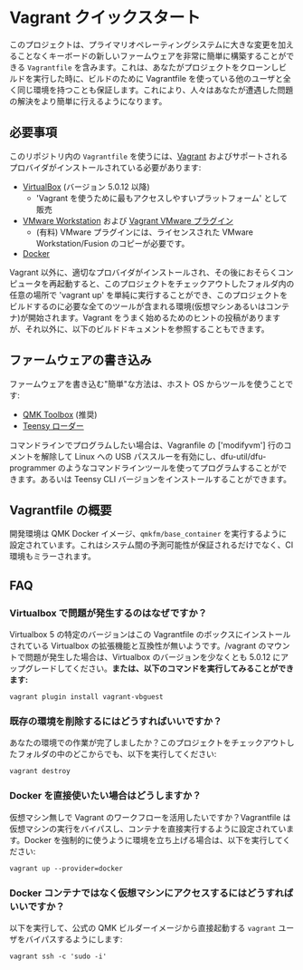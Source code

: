 # Vagrant クイックスタート

<!---
  original document: 7494490d6:docs/getting_started_vagrant.md
  git diff 7494490d6 HEAD -- docs/getting_started_vagrant.md | cat
-->

このプロジェクトは、プライマリオペレーティングシステムに大きな変更を加えることなくキーボードの新しいファームウェアを非常に簡単に構築することができる `Vagrantfile` を含みます。これは、あなたがプロジェクトをクローンしビルドを実行した時に、ビルドのために Vagrantfile を使っている他のユーザと全く同じ環境を持つことも保証します。これにより、人々はあなたが遭遇した問題の解決をより簡単に行えるようになります。

## 必要事項

このリポジトリ内の `Vagrantfile` を使うには、[Vagrant](http://www.vagrantup.com/) およびサポートされるプロバイダがインストールされている必要があります:

* [VirtualBox](https://www.virtualbox.org/) (バージョン 5.0.12 以降)
   * 'Vagrant を使うために最もアクセスしやすいプラットフォーム' として販売
* [VMware Workstation](https://www.vmware.com/products/workstation) および [Vagrant VMware プラグイン](http://www.vagrantup.com/vmware)
   * (有料) VMware プラグインには、ライセンスされた VMware Workstation/Fusion のコピーが必要です。
* [Docker](https://www.docker.com/)

Vagrant 以外に、適切なプロバイダがインストールされ、その後におそらくコンピュータを再起動すると、このプロジェクトをチェックアウトしたフォルダ内の任意の場所で 'vagrant up' を単純に実行することができ、このプロジェクトをビルドするのに必要な全てのツールが含まれる環境(仮想マシンあるいはコンテナ)が開始されます。Vagrant をうまく始めるためのヒントの投稿がありますが、それ以外に、以下のビルドドキュメントを参照することもできます。

## ファームウェアの書き込み

ファームウェアを書き込む"簡単"な方法は、ホスト OS からツールを使うことです:

* [QMK Toolbox](https://github.com/qmk/qmk_toolbox) (推奨)
* [Teensy ローダー](https://www.pjrc.com/teensy/loader.html)

コマンドラインでプログラムしたい場合は、Vagranfile の ['modifyvm'] 行のコメントを解除して Linux への USB パススルーを有効にし、dfu-util/dfu-programmer のようなコマンドラインツールを使ってプログラムすることができます。あるいは Teensy CLI バージョンをインストールすることができます。

## Vagrantfile の概要
開発環境は QMK Docker イメージ、`qmkfm/base_container` を実行するように設定されています。これはシステム間の予測可能性が保証されるだけでなく、CI 環境もミラーされます。

## FAQ

### Virtualbox で問題が発生するのはなぜですか？
Virtualbox 5 の特定のバージョンはこの Vagrantfile のボックスにインストールされている Virtualbox の拡張機能と互換性が無いようです。/vagrant のマウントで問題が発生した場合は、Virtualbox のバージョンを少なくとも 5.0.12 にアップグレードしてください。**または、以下のコマンドを実行してみることができます:**

```console
vagrant plugin install vagrant-vbguest
```

### 既存の環境を削除するにはどうすればいいですか？
あなたの環境での作業が完了しましたか？このプロジェクトをチェックアウトしたフォルダの中のどこからでも、以下を実行してください:

```console
vagrant destroy
```

### Docker を直接使いたい場合はどうしますか？
仮想マシン無しで Vagrant のワークフローを活用したいですか？Vagrantfile は仮想マシンの実行をバイパスし、コンテナを直接実行するように設定されています。Docker を強制的に使うように環境を立ち上げる場合は、以下を実行してください:
```console
vagrant up --provider=docker
```

### Docker コンテナではなく仮想マシンにアクセスするにはどうすればいいですか？
以下を実行して、公式の QMK ビルダーイメージから直接起動する `vagrant` ユーザをバイパスするようにします:

```console
vagrant ssh -c 'sudo -i'
```
